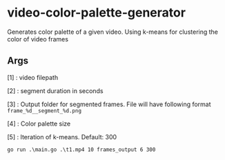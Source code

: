 # video-color-palette-generator

Generates color palette of a given video. Using k-means for clustering the color of video frames

## Args

[1] : video filepath

[2] : segment duration in seconds

[3] : Output folder for segmented frames. File will have following format `frame_%d__segment_%d.png`

[4] : Color palette size

[5] : Iteration of k-means. Default: 300

```shell
go run .\main.go .\t1.mp4 10 frames_output 6 300
```






